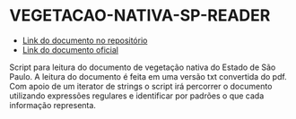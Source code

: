 # VEGETACAO-NATIVA-SP-READER

- [Link do documento no repositório](lista-especies-rad-2019.pdf)
- [Link do documento oficial](https://www.infraestruturameioambiente.sp.gov.br/institutodebotanica/wp-content/uploads/sites/235/2019/10/lista-especies-rad-2019.pdf)

Script para leitura do documento de vegetação nativa do Estado de São Paulo.
A leitura do documento é feita em uma versão txt convertida do pdf.
Com apoio de um iterator de strings o script irá percorrer o documento utilizando expressões regulares e identificar por padrões o que cada informação representa.